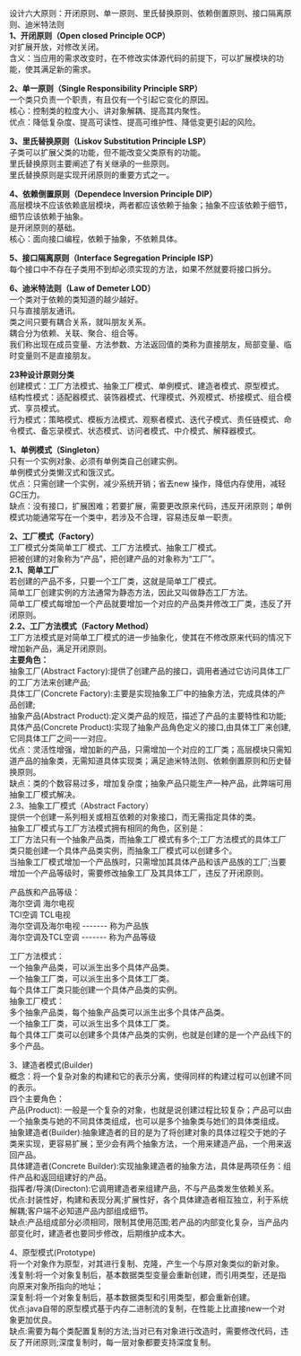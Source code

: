 设计六大原则：开闭原则、单一原则、里氏替换原则、依赖倒置原则、接口隔离原则、迪米特法则  
**1、开闭原则（Open closed Principle OCP）**   
	对扩展开放，对修改关闭。  
含义：当应用的需求改变时，在不修改实体源代码的前提下，可以扩展模块的功能，使其满足新的需求。  

**2、单一原则（Single Responsibility Principle SRP）**  
	一个类只负责一个职责，有且仅有一个引起它变化的原因。  
核心：控制类的粒度大小、讲对象解耦、提高其内聚性。  
优点：降低复杂度、提高可读性、提高可维护性、降低变更引起的风险。  

**3、里氏替换原则（Liskov Substitution Principle LSP）**  
	子类可以扩展父类的功能，但不能改变父类原有的功能。  
	里氏替换原则主要阐述了有关继承的一些原则。  
	里氏替换原则是实现开闭原则的重要方式之一。  

**4、依赖倒置原则（Dependece Inversion Principle DIP）**  
	高层模块不应该依赖底层模块，两者都应该依赖于抽象；抽象不应该依赖于细节，细节应该依赖于抽象。  
	是开闭原则的基础。  
核心：面向接口编程，依赖于抽象，不依赖具体。  

**5、接口隔离原则（Interface Segregation Principle ISP）**  
	每个接口中不存在子类用不到却必须实现的方法，如果不然就要将接口拆分。  
	
**6、迪米特法则（Law of Demeter LOD）**  
	一个类对于依赖的类知道的越少越好。  
	只与直接朋友通讯。  
	类之间只要有耦合关系，就叫朋友关系。  
	耦合分为依赖、关联、聚合、组合等。  
	我们称出现在成员变量、方法参数、方法返回值的类称为直接朋友，局部变量、临时变量则不是直接朋友。  
	
**23种设计原则分类**  
创建模式：工厂方法模式、抽象工厂模式、单例模式、建造者模式、原型模式。  
结构性模式：适配器模式、装饰器模式、代理模式、外观模式、桥接模式、组合模式、享员模式。  
行为模式：策略模式、模板方法模式、观察者模式、迭代子模式、责任链模式、命令模式、备忘录模式、状态模式、访问者模式、中介模式、解释器模式。  

**1、单例模式（Singleton）**   
    只有一个实例对象、必须有单例类自己创建实例。   
    单例模式分类懒汉式和饿汉式。   
优点：只需创建一个实例，减少系统开销；省去new 操作，降低内存使用，减轻GC压力。   
缺点：没有接口，扩展困难；若要扩展，需要更改原来代码，违反开闭原则；单例模式功能通常写在一个类中，若涉及不合理，容易违反单一职责。  

**2、工厂模式（Factory）**  
    工厂模式分类简单工厂模式、工厂方法模式、抽象工厂模式。   
    把被创建的对象称为“产品”，把创建产品的对象称为“工厂”。   
**2.1、简单工厂**   
    若创建的产品不多，只要一个工厂类，这就是简单工厂模式。   
    简单工厂创建实例的方法通常为静态方法，因此又叫做静态工厂方法。   
    简单工厂模式每增加一个产品就要增加一个对应的产品类并修改工厂类，违反了开闭原则。  
**2.2、工厂方法模式（Factory Method）**  
    工厂方法模式是对简单工厂模式的进一步抽象化，使其在不修改原来代码的情况下增加新产品，满足开闭原则。  
**主要角色：**  
    抽象工厂(Abstract Factory):提供了创建产品的接口，调用者通过它访问具体工厂的工厂方法来创建产品;  
    具体工厂(Concrete Factory):主要是实现抽象工厂中的抽象方法，完成具体的产品创建;  
    抽象产品(Abstract Product):定义类产品的规范，描述了产品的主要特性和功能;  
    具体产品(Concrete Product):实现了抽象产品角色定义的接口,由具体工厂来创建,它同具体工厂之间一一对应。  
优点：灵活性增强，增加新的产品，只需增加一个对应的工厂类；高层模块只需知道产品的抽象类，无需知道具体实现类；满足迪米特法则、依赖倒置原则和历史替换原则。  
缺点：类的个数容易过多，增加复杂度；抽象产品只能生产一种产品，此弊端可用抽象工厂模式解决。  
2.3、抽象工厂模式（Abstract Factory）  
    提供一个创建一系列相关或相互依赖的对象接口，而无需指定具体的类。  
    抽象工厂模式与工厂方法模式拥有相同的角色，区别是：  
    工厂方法只有一个抽象产品类，而抽象工厂模式有多个;工厂方法模式的具体工厂类只能创建一个具体产品类实例，而抽象工厂模式可以创建多个。  
    当抽象工厂模式增加一个产品族时，只需增加其具体产品和该产品族的工厂;当要增加一个产品等级时，需要修改抽象工厂及其具体工厂，违反了开闭原则。  
    
产品族和产品等级：  
    海尔空调        海尔电视  
    TCl空调        TCL电视  
海尔空调及海尔电视  -------  称为产品族  
海尔空调及TCL空调  -------  称为产品等级  
    
工厂方法模式：  
    一个抽象产品类，可以派生出多个具体产品类。     
    一个抽象工厂类，可以派生出多个具体工厂类。     
    每个具体工厂类只能创建一个具体产品类的实例。  
抽象工厂模式：  
    多个抽象产品类，每个抽象产品类可以派生出多个具体产品类。     
    一个抽象工厂类，可以派生出多个具体工厂类。     
    每个具体工厂类可以创建多个具体产品类的实例，也就是创建的是一个产品线下的多个产品。     

3、建造者模式(Builder)  
概念：将一个复杂对象的构建和它的表示分离，使得同样的构建过程可以创建不同的表示。  
四个主要角色：  
    产品(Product): 一般是一个复杂的对象，也就是说创建过程比较复杂；产品可以由一个抽象类与她的不同具体类组成，也可以是多个抽象类与她们的具体类组成。  
    抽象建造者(Builder):抽象建造者的目的是为了将创建对象的具体过程交于她的子类来实现，更容易扩展；至少会有两个抽象方法，一个用来建造产品，一个用来返回产品。  
    具体建造者(Concrete Builder):实现抽象建造者的抽象方法，具体是两项任务：组件产品和返回组建好的产品。  
    指挥者/导演(Directon):它调用建造者来组建产品，不与产品类发生依赖关系。  
优点:封装性好，构建和表现分离;扩展性好，各个具体建造者相互独立，利于系统解耦;客户端不必知道产品内部组成细节。  
缺点:产品组成部分必须相同，限制其使用范围;若产品的内部变化复杂，当产品内部变化时，建造者也要同步修改，后期维护成本大。  

4、原型模式(Prototype)   
    将一个对象作为原型，对其进行复制、克隆，产生一个与原对象类似的新对象。  
浅复制:将一个对象复制后，基本数据类型变量会重新创建，而引用类型，还是指向原来对象所指向的地址；  
深复制:将一个对象复制后，基本数据类型和引用类型，都会重新创建。  
优点:java自带的原型模式基于内存二进制流的复制，在性能上比直接new一个对象更加优良。  
缺点:需要为每个类配置复制的方法;当对已有对象进行改造时，需要修改代码，违反了开闭原则;深度复制时，每一层对象都要支持深度复制。  
    




